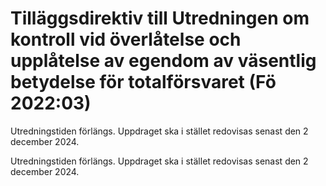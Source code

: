 # Tilläggsdirektiv till Utredningen om kontroll vid överlåtelse och upplåtelse av egendom av väsentlig betydelse för totalförsvaret (Fö 2022:03)

Utredningstiden förlängs. Uppdraget ska i stället redovisas senast den 2 december 2024.

Utredningstiden förlängs. Uppdraget ska i stället redovisas senast den 2 december 2024.
